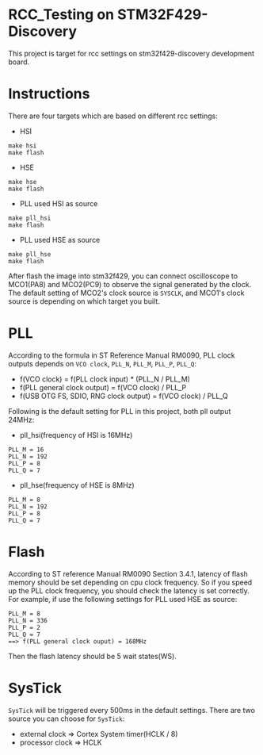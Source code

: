 RCC_Testing on STM32F429-Discovery
==================================
This project is target for rcc settings on stm32f429-discovery development board.

Instructions
============
There are four targets which are based on different rcc settings:
* HSI
```
make hsi
make flash
```
* HSE
```
make hse
make flash
```
* PLL used HSI as source
```
make pll_hsi
make flash
```
* PLL used HSE as source
```
make pll_hse
make flash
```

After flash the image into stm32f429, you can connect oscilloscope to MCO1(PA8) and MCO2(PC9) to observe the signal 
generated by the clock. The default setting of MCO2's clock source is `SYSCLK`, and MCO1's clock source is depending on 
which target you built.

PLL
===
According to the formula in ST Reference Manual RM0090, PLL clock outputs depends on `VCO clock`, `PLL_N`, `PLL_M`, `PLL_P`, `PLL_Q`:
* f(VCO clock) = f(PLL clock input) * (PLL_N / PLL_M)
* f(PLL general clock output) = f(VCO clock) / PLL_P
* f(USB OTG FS, SDIO, RNG clock output) = f(VCO clock) / PLL_Q

Following is the default setting for PLL in this project, both pll output 24MHz:
* pll_hsi(frequency of HSI is 16MHz)
```
PLL_M = 16
PLL_N = 192
PLL_P = 8
PLL_Q = 7
```
* pll_hse(frequency of HSE is 8MHz)
```
PLL_M = 8
PLL_N = 192
PLL_P = 8
PLL_Q = 7
```

Flash
=====
According to ST reference Manual RM0090 Section 3.4.1, latency of flash memory should be set depending on cpu clock frequency. So if you speed up the PLL clock frequency, you should check the latency is set correctly.
For example, if use the following settings for PLL used HSE as source:
```
PLL_M = 8
PLL_N = 336
PLL_P = 2
PLL_Q = 7
==> f(PLL general clock ouput) = 168MHz
```
Then the flash latency should be 5 wait states(WS).

SysTick
=======
`SysTick` will be triggered every 500ms in the default settings. There are two source you can choose for `SysTick`:
* external clock => Cortex System timer(HCLK / 8)
* processor clock => HCLK
